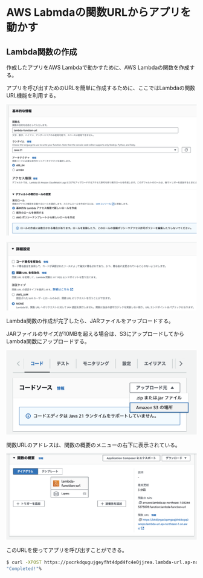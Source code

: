 # AWS Labmdaの関数URLからアプリを動かす

## Lambda関数の作成

作成したアプリをAWS Lambdaで動かすために、AWS Lambdaの関数を作成する。

アプリを呼び出すためのURLを簡単に作成するために、ここではLambdaの関数URL機能を利用する。

![Alt text](<img/スクリーンショット 2024-01-17 1.05.34.png>)

![Alt text](<img/スクリーンショット 2024-01-17 1.05.47.png>)

Lambda関数の作成が完了したら、JARファイルをアップロードする。

JARファイルのサイズが10MBを超える場合は、S3にアップロードしてからLambda関数にアップロードする。

![Alt text](<img/スクリーンショット 2024-01-17 1.10.38.png>)

関数URLのアドレスは、関数の概要のメニューの右下に表示されている。

![Alt text](<img/スクリーンショット 2024-01-17 1.12.50.png>)

このURLを使ってアプリを呼び出すことができる。

```bash
$ curl -XPOST https://pxcrkdqugujgeyfht4dpd4fc4e0jjrea.lambda-url.ap-northeast-1.on.aws/ -d '{"test":"hello"}' -H "Content-Type: application/json"
"Completed!"%
```
